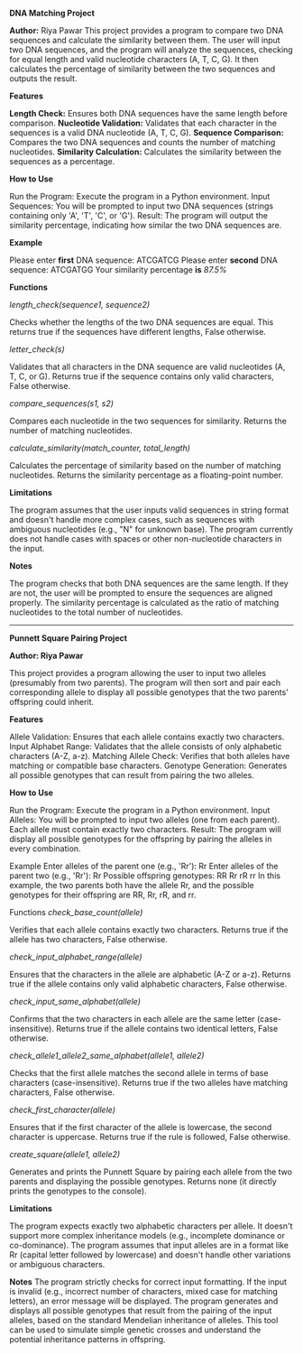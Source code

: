 **DNA Matching Project**

**Author:** Riya Pawar
This project provides a program to compare two DNA sequences and calculate the similarity between them. The user will input two DNA sequences, and the program will analyze the sequences, checking for equal length and valid nucleotide characters (A, T, C, G). It then calculates the percentage of similarity between the two sequences and outputs the result.

**Features**

**Length Check:** Ensures both DNA sequences have the same length before comparison.
**Nucleotide Validation:** Validates that each character in the sequences is a valid DNA nucleotide (A, T, C, G).
**Sequence Comparison:** Compares the two DNA sequences and counts the number of matching nucleotides.
**Similarity Calculation:** Calculates the similarity between the sequences as a percentage.

**How to Use**

Run the Program: Execute the program in a Python environment.
Input Sequences: You will be prompted to input two DNA sequences (strings containing only 'A', 'T', 'C', or 'G').
Result: The program will output the similarity percentage, indicating how similar the two DNA sequences are.

**Example**

Please enter **first** DNA sequence: ATCGATCG
Please enter **second** DNA sequence: ATCGATGG
Your similarity percentage **is** _87.5%_

**Functions**

_length_check(sequence1, sequence2)_

Checks whether the lengths of the two DNA sequences are equal.
This returns true if the sequences have different lengths, False otherwise.

_letter_check(s)_

Validates that all characters in the DNA sequence are valid nucleotides (A, T, C, or G).
Returns true if the sequence contains only valid characters, False otherwise.

_compare_sequences(s1, s2)_

Compares each nucleotide in the two sequences for similarity.
Returns the number of matching nucleotides.

_calculate_similarity(match_counter, total_length)_

Calculates the percentage of similarity based on the number of matching nucleotides.
Returns the similarity percentage as a floating-point number.

**Limitations**

The program assumes that the user inputs valid sequences in string format and doesn't handle more complex cases, such as sequences with ambiguous nucleotides (e.g., "N" for unknown base).
The program currently does not handle cases with spaces or other non-nucleotide characters in the input.

**Notes**

The program checks that both DNA sequences are the same length. If they are not, the user will be prompted to ensure the sequences are aligned properly.
The similarity percentage is calculated as the ratio of matching nucleotides to the total number of nucleotides.

-----------------------------------------------------------------------------------------------------------------

**Punnett Square Pairing Project**

**Author: Riya Pawar**

This project provides a program allowing the user to input two alleles (presumably from two parents). The program will then sort and pair each corresponding allele to display all possible genotypes that the two parents' offspring could inherit.

**Features**

Allele Validation: Ensures that each allele contains exactly two characters.
Input Alphabet Range: Validates that the allele consists of only alphabetic characters (A-Z, a-z).
Matching Allele Check: Verifies that both alleles have matching or compatible base characters.
Genotype Generation: Generates all possible genotypes that can result from pairing the two alleles.

**How to Use**

Run the Program: Execute the program in a Python environment.
Input Alleles: You will be prompted to input two alleles (one from each parent). Each allele must contain exactly two characters.
Result: The program will display all possible genotypes for the offspring by pairing the alleles in every combination.

Example
Enter alleles of the parent one (e.g., 'Rr'): Rr
Enter alleles of the parent two (e.g., 'Rr'): Rr
Possible offspring genotypes:
RR
Rr
rR
rr
In this example, the two parents both have the allele Rr, and the possible genotypes for their offspring are RR, Rr, rR, and rr.

Functions
_check_base_count(allele)_

Verifies that each allele contains exactly two characters.
Returns true if the allele has two characters, False otherwise.

_check_input_alphabet_range(allele)_

Ensures that the characters in the allele are alphabetic (A-Z or a-z).
Returns true if the allele contains only valid alphabetic characters, False otherwise.

_check_input_same_alphabet(allele)_

Confirms that the two characters in each allele are the same letter (case-insensitive).
Returns true if the allele contains two identical letters, False otherwise.

_check_allele1_allele2_same_alphabet(allele1, allele2)_

Checks that the first allele matches the second allele in terms of base characters (case-insensitive).
Returns true if the two alleles have matching characters, False otherwise.

_check_first_character(allele)_

Ensures that if the first character of the allele is lowercase, the second character is uppercase.
Returns true if the rule is followed, False otherwise.

_create_square(allele1, allele2)_

Generates and prints the Punnett Square by pairing each allele from the two parents and displaying the possible genotypes.
Returns none (it directly prints the genotypes to the console).


**Limitations**

The program expects exactly two alphabetic characters per allele.
It doesn't support more complex inheritance models (e.g., incomplete dominance or co-dominance).
The program assumes that input alleles are in a format like Rr (capital letter followed by lowercase) and doesn't handle other variations or ambiguous characters.

**Notes**
The program strictly checks for correct input formatting. If the input is invalid (e.g., incorrect number of characters, mixed case for matching letters), an error message will be displayed.
The program generates and displays all possible genotypes that result from the pairing of the input alleles, based on the standard Mendelian inheritance of alleles.
This tool can be used to simulate simple genetic crosses and understand the potential inheritance patterns in offspring.

